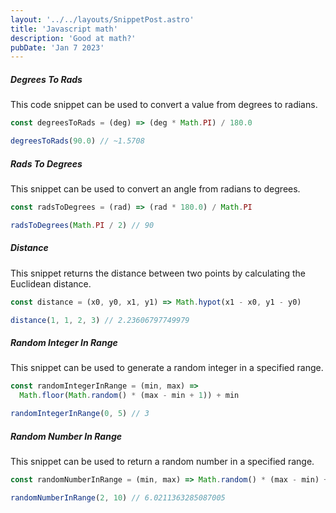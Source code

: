 ```yaml
---
layout: '../../layouts/SnippetPost.astro'
title: 'Javascript math'
description: 'Good at math?'
pubDate: 'Jan 7 2023'
---
```


##### Degrees To Rads

This code snippet can be used to convert a value from degrees to radians.

```javascript
const degreesToRads = (deg) => (deg * Math.PI) / 180.0

degreesToRads(90.0) // ~1.5708
```

##### Rads To Degrees

This snippet can be used to convert an angle from radians to degrees.

```javascript
const radsToDegrees = (rad) => (rad * 180.0) / Math.PI

radsToDegrees(Math.PI / 2) // 90
```

##### Distance

This snippet returns the distance between two points by calculating the Euclidean distance.

```javascript
const distance = (x0, y0, x1, y1) => Math.hypot(x1 - x0, y1 - y0)

distance(1, 1, 2, 3) // 2.23606797749979
```

##### Random Integer In Range

This snippet can be used to generate a random integer in a specified range.

```javascript
const randomIntegerInRange = (min, max) =>
  Math.floor(Math.random() * (max - min + 1)) + min

randomIntegerInRange(0, 5) // 3
```

##### Random Number In Range

This snippet can be used to return a random number in a specified range.

```javascript
const randomNumberInRange = (min, max) => Math.random() * (max - min) + min

randomNumberInRange(2, 10) // 6.0211363285087005
```
